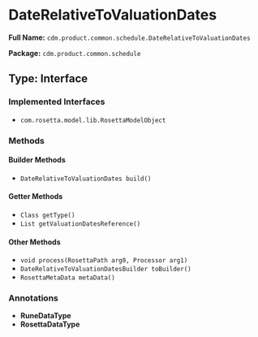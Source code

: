 # DateRelativeToValuationDates

**Full Name:** `cdm.product.common.schedule.DateRelativeToValuationDates`

**Package:** `cdm.product.common.schedule`

## Type: Interface

### Implemented Interfaces

- `com.rosetta.model.lib.RosettaModelObject`

### Methods

#### Builder Methods

- `DateRelativeToValuationDates build()`

#### Getter Methods

- `Class getType()`
- `List getValuationDatesReference()`

#### Other Methods

- `void process(RosettaPath arg0, Processor arg1)`
- `DateRelativeToValuationDatesBuilder toBuilder()`
- `RosettaMetaData metaData()`

### Annotations

- **RuneDataType**
- **RosettaDataType**

